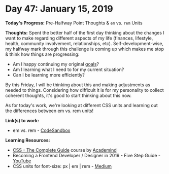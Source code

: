 # Day 47: January 15, 2019

**Today's Progress:** Pre-Halfway Point Thoughts & `em` vs. `rem` Units

**Thoughts:** Spent the better half of the first day thinking about the changes I want to make regarding different aspects of my life (finances, lifestyle, health, community involvement, relationships, etc). Self-development-wise, my halfway mark through this challenge is coming up which makes me stop & think how things are progressing:

* Am I happy continuing my original [goals](../goals.md)?
* Am I learning what I need to for my current situation?
* Can I be learning more efficiently?

By this Friday, I will be thinking about this and making adjustments as needed to things. Considering how difficult it is for my personality to collect coherent thoughts, it's good to start thinking about this now.

As for today's work, we're looking at different CSS units and learning out the differences between em vs. rem units!

**Link(s) to work:**
* em vs. rem - [CodeSandbox](https://codesandbox.io/embed/ql945jo8w)

**Learning Resources:**
* [CSS - The Complete Guide](https://www.udemy.com/css-the-complete-guide-incl-flexbox-grid-sass/) course by [Academind](https://www.academind.com/)
* Becoming a Frontend Developer / Designer in 2019 - Five Step Guide - [YouTube](https://www.youtube.com/watch?v=9kl30htP1iw)
* CSS units for font-size: px | em | rem - [Medium](https://medium.com/code-better/css-units-for-font-size-px-em-rem-79f7e592bb97)
